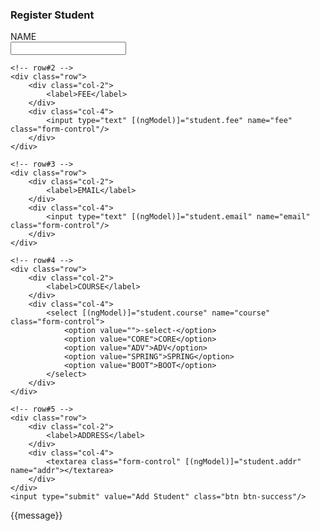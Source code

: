





<h3>Register Student</h3>
<form (ngSubmit)="createStudent()">
    <!-- row#1 -->
    <div class="row">
        <div class="col-2">
            <label>NAME</label>
        </div>
        <div class="col-4">
            <input type="text" [(ngModel)]="student.name" name="name" class="form-control"/>
        </div>
    </div>

    <!-- row#2 -->
    <div class="row">
        <div class="col-2">
            <label>FEE</label>
        </div>
        <div class="col-4">
            <input type="text" [(ngModel)]="student.fee" name="fee" class="form-control"/>
        </div>
    </div>

    <!-- row#3 -->
    <div class="row">
        <div class="col-2">
            <label>EMAIL</label>
        </div>
        <div class="col-4">
            <input type="text" [(ngModel)]="student.email" name="email" class="form-control"/>
        </div>
    </div>

    <!-- row#4 -->
    <div class="row">
        <div class="col-2">
            <label>COURSE</label>
        </div>
        <div class="col-4">
            <select [(ngModel)]="student.course" name="course" class="form-control">
                <option value="">-select-</option>
                <option value="CORE">CORE</option>
                <option value="ADV">ADV</option>
                <option value="SPRING">SPRING</option>
                <option value="BOOT">BOOT</option>
            </select>
        </div>
    </div>

    <!-- row#5 -->
    <div class="row">
        <div class="col-2">
            <label>ADDRESS</label>
        </div>
        <div class="col-4">
            <textarea class="form-control" [(ngModel)]="student.addr" name="addr"></textarea>
        </div>
    </div>
    <input type="submit" value="Add Student" class="btn btn-success"/>
</form>
<span class="text-info">{{message}}</span>
